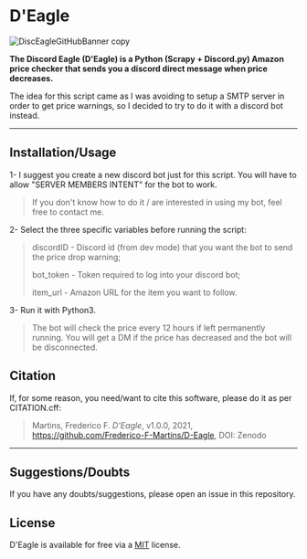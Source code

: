 # D'Eagle

![DiscEagleGitHubBanner copy](https://user-images.githubusercontent.com/56032914/129584197-e56424dd-5d61-4ee9-bb98-1092d4d31fe6.png)


**The Discord Eagle (D'Eagle) is a Python (Scrapy + Discord.py) Amazon price checker that sends you a discord direct message when price decreases.**

The idea for this script came as I was avoiding to setup a SMTP server in order to get price warnings, so I decided to try to do it with a discord bot instead.


---
## Installation/Usage

1-  I suggest you create a new discord bot just for this script. You will have to allow "SERVER MEMBERS INTENT" for the bot to work.

> If you don't know how to do it / are interested in using my bot, feel free to contact me.

2-  Select the three specific variables before running the script:

> discordID - Discord id (from dev mode) that you want the bot to send the price drop warning;
>
> bot_token - Token required to log into your discord bot;
> 
> item_url - Amazon URL for the item you want to follow.

3- Run it with Python3.

> The bot will check the price every 12 hours if left permanently running. You will get a DM if the price has decreased and the bot will be disconnected.



## Citation

If, for some reason, you need/want to cite this software, please do it as per CITATION.cff:

> Martins, Frederico F. *D'Eagle*, v1.0.0, 2021, https://github.com/Frederico-F-Martins/D-Eagle, DOI: Zenodo


---
## Suggestions/Doubts

If you have any doubts/suggestions, please open an issue in this repository.


## License

D'Eagle is available for free via a [MIT](https://choosealicense.com/licenses/mit/) license.
